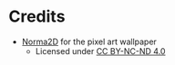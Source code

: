 # Credits

- [Norma2D](https://norma-2d.itch.io/pixel-art-wallpaper) for the pixel art wallpaper
  - Licensed under [CC BY-NC-ND 4.0](https://creativecommons.org/licenses/by-nc-nd/4.0/)

